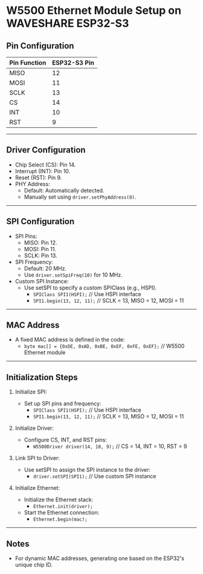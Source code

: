 # W5500 Ethernet Module Setup on WAVESHARE ESP32-S3

## Pin Configuration

| Pin Function | ESP32-S3 Pin |
| ------------ | ------------ |
| MISO         | 12           |
| MOSI         | 11           |
| SCLK         | 13           |
| CS           | 14           |
| INT          | 10           |
| RST          | 9            |

---

## Driver Configuration

- Chip Select (CS): Pin 14.
- Interrupt (INT): Pin 10.
- Reset (RST): Pin 9.
- PHY Address:
  - Default: Automatically detected.
  - Manually set using `driver.setPhyAddress(0)`.

---

## SPI Configuration

- SPI Pins:
  - MISO: Pin 12.
  - MOSI: Pin 11.
  - SCLK: Pin 13.
- SPI Frequency:
  - Default: 20 MHz.
  - Use `driver.setSpiFreq(10)` for 10 MHz.
- Custom SPI Instance:
  - Use setSPI to specify a custom SPIClass (e.g., HSPI).
    - `SPIClass SPI1(HSPI);` // Use HSPI interface
    - `SPI1.begin(13, 12, 11);` // SCLK = 13, MISO = 12, MOSI = 11

---

## MAC Address

- A fixed MAC address is defined in the code:
  - `byte mac[] = {0xDE, 0xAD, 0xBE, 0xEF, 0xFE, 0xEF};` // W5500 Ethernet module

---

## Initialization Steps

1. Initialize SPI:

   - Set up SPI pins and frequency:
     - `SPIClass SPI1(HSPI);` // Use HSPI interface
     - `SPI1.begin(13, 12, 11);` // SCLK = 13, MISO = 12, MOSI = 11

2. Initialize Driver:

   - Configure CS, INT, and RST pins:
     - `W5500Driver driver(14, 10, 9);` // CS = 14, INT = 10, RST = 9

3. Link SPI to Driver:

   - Use setSPI to assign the SPI instance to the driver:
     - `driver.setSPI(SPI1);` // Use custom SPI instance

4. Initialize Ethernet:
   - Initialize the Ethernet stack:
     - `Ethernet.init(driver);`
   - Start the Ethernet connection:
     - `Ethernet.begin(mac);`

---

## Notes

- For dynamic MAC addresses, generating one based on the ESP32's unique chip ID.
